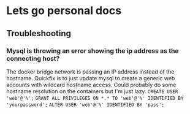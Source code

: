 # Lets go personal docs

## Troubleshooting

### Mysql is throwing an error showing the ip address as the connecting host? 
The docker bridge network is passing an IP address instead of the hostname. Quickfix
is to just update mysql to create a generic web accounts with wildcard hostname access.
Could probably do some hostname resolution on the containers but I'm just lazy.
`CREATE USER 'web'@'%';`
`GRANT ALL PRIVILEGES ON *.* TO 'web'@'%' IDENTIFIED BY 'yourpassword';`
`ALTER USER 'web'@'%' IDENTIFIED BY 'pass';`